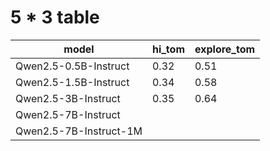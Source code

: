 
# 5 * 3 table 
| model | hi_tom | explore_tom |
|-------|-------------------|-------------------|
| Qwen2.5-0.5B-Instruct  | 0.32 | 0.51 |
| Qwen2.5-1.5B-Instruct  | 0.34 | 0.58 |
| Qwen2.5-3B-Instruct    | 0.35 | 0.64 |
| Qwen2.5-7B-Instruct    |      |      |
| Qwen2.5-7B-Instruct-1M |      |      |
